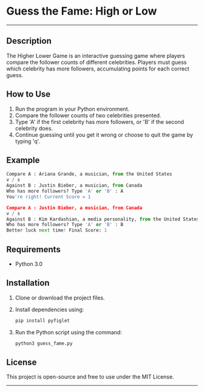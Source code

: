# Guess the Fame: High or Low

---

## Description
The Higher Lower Game is an interactive guessing game where players compare the follower counts of different celebrities. Players must guess which celebrity has more followers, accumulating points for each correct guess.

## How to Use
1. Run the program in your Python environment.
2. Compare the follower counts of two celebrities presented.
3. Type 'A' if the first celebrity has more followers, or 'B' if the second celebrity does.
4. Continue guessing until you get it wrong or choose to quit the game by typing 'q'.

## Example
```python
Compare A : Ariana Grande, a musician, from the United States
v / s
Against B : Justin Bieber, a musician, from Canada
Who has more followers? Type 'A' or 'B' : A
You're right! Current Score = 1

Compare A : Justin Bieber, a musician, from Canada
v / s
Against B : Kim Kardashian, a media personality, from the United States
Who has more followers? Type 'A' or 'B' : B
Better luck next time! Final Score: 1

```

## Requirements
- Python 3.0

## Installation
1. Clone or download the project files.
2. Install dependencies using: 

   ```bash
   pip install pyfiglet
   ```
3. Run the Python script using the command: 
   ```bash
   python3 guess_fame.py
   ```

## License
This project is open-source and free to use under the MIT License.

---